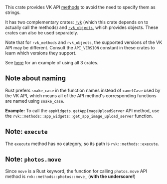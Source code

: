 This crate provides VK API [methods](https://vk.com/dev/methods) to avoid the need to specify them as strings.

It has two complementary crates: [`rvk`](https://docs.rs/rvk) (which this crate depends on
to actually call the methods) and [`rvk_objects`](https://docs.rs/rvk_objects), which provides objects.
These crates can also be used separately.

Note that for `rvk_methods` and `rvk_objects`, the supported versions of the VK API may be different.
Consult the `API_VERSION` constant in these crates to learn which versions they support.

See [here](https://github.com/u32i64/rvk#readme) for an example of using all 3 crates.

## Note about naming
Rust prefers `snake_case` in the function names instead of `camelCase` used by the VK API,
which means all of the API method's corresponding functions are named using `snake_case`.

**Example:** To call the `appWidgets.getAppImageUploadServer` API method, use the `rvk::methods::app_widgets::get_app_image_upload_server` function.

## Note: `execute`
The `execute` method has no category, so its path is `rvk::methods::execute`.

## Note: `photos.move`
Since `move` is a Rust keyword, the function for calling `photos.move` API method is `rvk::methods::photos::move_` (**with the underscore!**)
